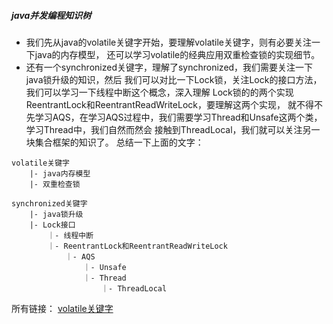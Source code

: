 ##### java并发编程知识树
- 我们先从java的volatile关键字开始，要理解volatile关键字，则有必要关注一下java的内存模型，
还可以学习volatile的经典应用双重检查锁的实现细节。
- 还有一个synchronized关键字，理解了synchronized，我们需要关注一下java锁升级的知识，然后
我们可以对比一下Lock锁，关注Lock的接口方法，我们可以学习一下线程中断这个概念，深入理解
Lock锁的的两个实现ReentrantLock和ReentrantReadWriteLock，要理解这两个实现，
就不得不先学习AQS，在学习AQS过程中，我们需要学习Thread和Unsafe这两个类，学习Thread中，我们自然而然会
接触到ThreadLocal，我们就可以关注另一块集合框架的知识了。
总结一下上面的文字：
```
volatile关键字 
    |- java内存模型
    |- 双重检查锁
    
synchronized关键字
    |- java锁升级
    |- Lock接口
        ｜- 线程中断
        ｜- ReentrantLock和ReentrantReadWriteLock
            ｜- AQS
                ｜- Unsafe
                ｜- Thread
                    ｜- ThreadLocal
```
所有链接：
[volatile关键字](./volatile.md)

